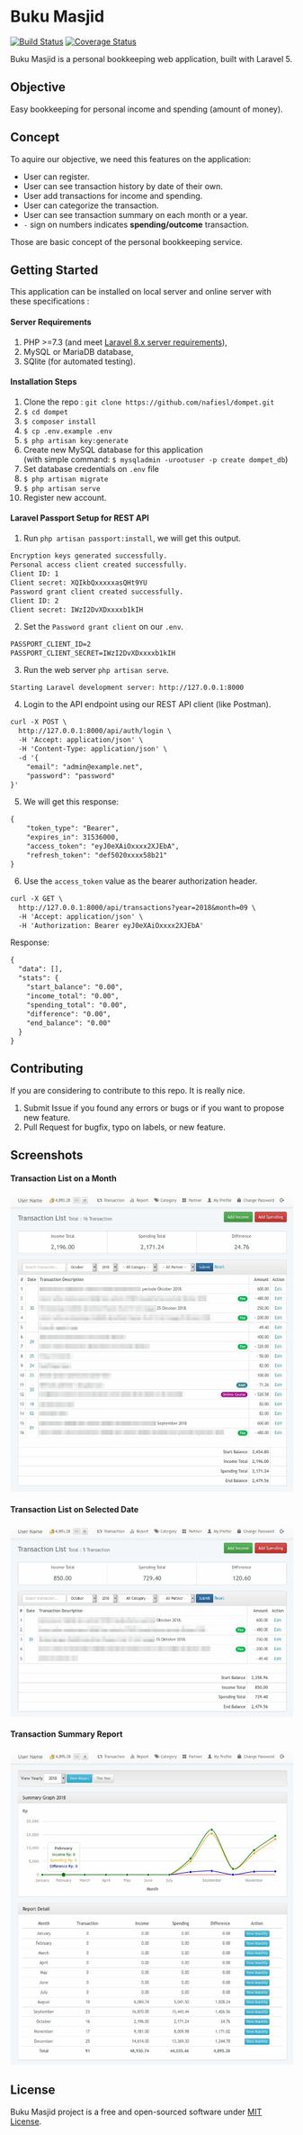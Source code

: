 # Buku Masjid

[![Build Status](https://travis-ci.org/nafiesl/dompet.svg?branch=master)](https://travis-ci.org/nafiesl/dompet)
[![Coverage Status](https://coveralls.io/repos/github/nafiesl/dompet/badge.svg?branch=master)](https://coveralls.io/github/nafiesl/dompet?branch=master)

Buku Masjid is a personal bookkeeping web application, built with Laravel 5.

## Objective
Easy bookkeeping for personal income and spending (amount of money).

## Concept

To aquire our objective, we need this features on the application:

- User can register.
- User can see transaction history by date of their own.
- User add transactions for income and spending.
- User can categorize the transaction.
- User can see transaction summary on each month or a year.
- `-` sign on numbers indicates **spending/outcome** transaction.

Those are basic concept of the personal bookkeeping service.

## Getting Started
This application can be installed on local server and online server with these specifications :

#### Server Requirements
1. PHP >=7.3 (and meet [Laravel 8.x server requirements](https://laravel.com/docs/8.x/deployment#server-requirements)),
2. MySQL or MariaDB database,
3. SQlite (for automated testing).

#### Installation Steps

1. Clone the repo : `git clone https://github.com/nafiesl/dompet.git`
2. `$ cd dompet`
3. `$ composer install`
4. `$ cp .env.example .env`
5. `$ php artisan key:generate`
6. Create new MySQL database for this application  
(with simple command: `$ mysqladmin -urootuser -p create dompet_db`)
7. Set database credentials on `.env` file
8. `$ php artisan migrate`
9. `$ php artisan serve`
10. Register new account.

#### Laravel Passport Setup for REST API

1. Run `php artisan passport:install`, we will get this output.

```
Encryption keys generated successfully.
Personal access client created successfully.
Client ID: 1
Client secret: XQIkbQxxxxxasQHt9YU
Password grant client created successfully.
Client ID: 2
Client secret: IWzI2DvXDxxxxb1kIH
```

2. Set the `Password grant client` on our `.env`.

```
PASSPORT_CLIENT_ID=2
PASSPORT_CLIENT_SECRET=IWzI2DvXDxxxxb1kIH
```

3. Run the web server `php artisan serve`.

```
Starting Laravel development server: http://127.0.0.1:8000
```

4. Login to the API endpoint using our REST API client (like Postman).

```
curl -X POST \
  http://127.0.0.1:8000/api/auth/login \
  -H 'Accept: application/json' \
  -H 'Content-Type: application/json' \
  -d '{
    "email": "admin@example.net",
    "password": "password"
}'
```

5. We will get this response:

```
{
    "token_type": "Bearer",
    "expires_in": 31536000,
    "access_token": "eyJ0eXAiOxxxx2XJEbA",
    "refresh_token": "def5020xxxx58b21"
}
```

6. Use the `access_token` value as the bearer authorization header.

```
curl -X GET \
  http://127.0.0.1:8000/api/transactions?year=2018&month=09 \
  -H 'Accept: application/json' \
  -H 'Authorization: Bearer eyJ0eXAiOxxxx2XJEbA'
```

Response:

```
{
  "data": [],
  "stats": {
    "start_balance": "0.00",
    "income_total": "0.00",
    "spending_total": "0.00",
    "difference": "0.00",
    "end_balance": "0.00"
  }
}
```

## Contributing

If you are considering to contribute to this repo. It is really nice.

1. Submit Issue if you found any errors or bugs or if you want to propose new feature.
2. Pull Request for bugfix, typo on labels, or new feature.

## Screenshots

#### Transaction List on a Month

![Buku Masjid Monthly Transaction List](public/screenshots/01-monthly-transaction-list.jpg)

#### Transaction List on Selected Date

![Buku Masjid Daily Transaction List](public/screenshots/02-daily-transaction-list.jpg)

#### Transaction Summary Report

![Buku Masjid Daily Transaction List](public/screenshots/03-transaction-summary-report.jpg)

## License

Buku Masjid project is a free and open-sourced software under [MIT License](LICENSE).
